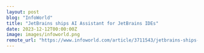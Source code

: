 ```yaml
---
layout: post
blog: "InfoWorld"
title: "JetBrains ships AI Assistant for JetBrains IDEs"
date: 2023-12-12T00:00:00Z
image: images/infoworld.png
remote_url: "https://www.infoworld.com/article/3711543/jetbrains-ships-ai-assistant-for-jetbrains-ides.html#tk.rss_applicationdevelopment"
---
```

